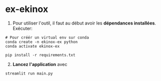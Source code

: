 # ex-ekinox

1. Pour utiliser l'outil, il faut au début avoir les **dépendances installées**. Exécuter:
```
# Pour créér un virtual env sur conda
conda create -n ekinox-ex python
conda activate ekinox-ex

pip install -r requirements.txt
```

2. **Lancez l'application** avec
```
streamlit run main.py
```
